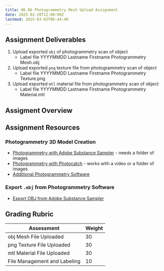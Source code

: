 ```yaml
---
title: 06.06 Photogrammetry Mesh Upload Assignment
date: 2025-02-20T12:00:00Z
lastmod: 2025-03-02T06:44:40
---
```


## Assignment Deliverables

1. Upload exported `obj` of photogrammetry scan of object
   - Label file YYYYMMDD Lastname Firstname Photogrammetry Mesh.obj
2. Upload exported `png` texture file from photogrammetry scan of object
   - Label file YYYYMMDD Lastname Firstname Photogrammetry Texture.png
3. Upload exported `mtl` material file from photogrammetry scan of object
   - Label file YYYYMMDD Lastname Firstname Photogrammetry Material.mtl

## Assigment Overview

## Assignment Resources

### Photogrammetry 3D Model Creation

- [Photogrammetry with Adobe Substance Sampler](../../../../3d-modeling/photogrammetry-with-adobe-substance-sampler.md) - needs a folder of images
- [Photogrammetry with Photocatch](../../../../3d-modeling/photogrammetry-with-photocatch.md) - works with a video or a folder of images
- [Additional Photogrammetry Software](../../../../3d-modeling/photogrammetry-software.md)

### Export `.obj` from Photogrammetry Software

- [Export OBJ from Adobe Substance Sampler](../../../../3d-modeling/export-obj-from-adobe-substance-sampler.md)

## Grading Rubric

<div class="responsive-table-markdown">

| Assessment                   | Weight |
| ---------------------------- | ------ |
| obj Mesh File Uploaded       | 30     |
| png Texture File Uploaded    | 30     |
| mtl Material File Uploaded   | 30     |
| File Management and Labeling | 10     |

</div>
